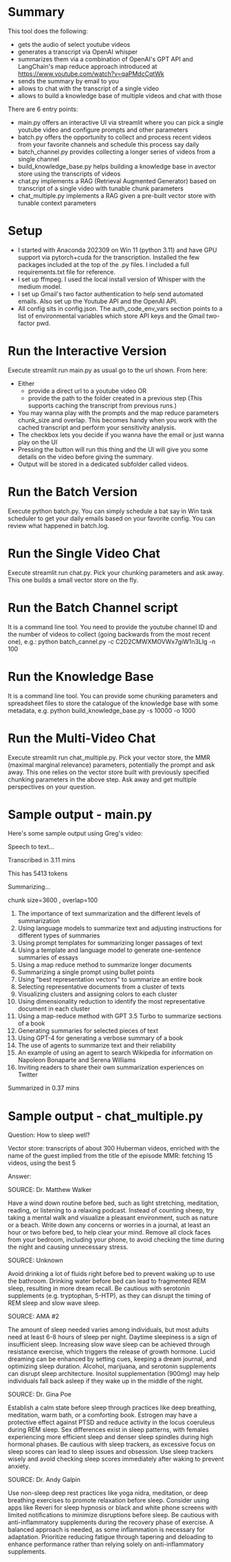 # Summary

This tool does the following:
* gets the audio of select youtube videos
* generates a transcript via OpenAI whisper
* summarizes them via a combination of OpenAI's GPT API and LangChain's map reduce approach introduced at https://www.youtube.com/watch?v=qaPMdcCqtWk
* sends the summary by email to you
* allows to chat with the transcript of a single video
* allows to build a knowledge base of multiple videos and chat with those

 There are 6 entry points:
 * main.py offers an interactive UI via streamlit where you can pick a single youtube video and configure prompts and other parameters
 * batch.py offers the opportunity to collect and process recent videos from your favorite channels and schedule this process say daily
 * batch_channel.py provides collecting a longer series of videos from a single channel
 * build_knowledge_base.py helps building a knowledge base in avector store using the transcripts of videos 
 * chat.py implements a RAG (Retrieval Augmented Generator) based on transcript of a single video with tunable chunk parameters
 * chat_multiple.py implements a RAG given a pre-built vector store with tunable context parameters

# Setup 
* I started with Anaconda 202309 on Win 11 (python 3.11) and have GPU support via pytorch+cuda for the transcription. Installed the few packages included at the top of the .py files. I included a full requirements.txt file for reference.
* I set up ffmpeg. I used the local install version of Whisper with the medium model.
* I set up Gmail's two factor authentication to help send automated emails. Also set up the Youtube API and the OpenAI API.
* All config sits in config.json. The auth_code_env_vars section points to a list of environmental variables which store API keys and the Gmail two-factor pwd.
 
# Run the Interactive Version

Execute streamlit run main.py as usual go to the url shown. From here:
* Either
  * provide a direct url to a youtube video OR
  * provide the path to the folder created in a previous step (This supports caching the transcript from previous runs.)
* You may wanna play with the prompts and the map reduce parameters chunk_size and overlap. This becomes handy when you work with the cached transcript and perform your sensitivity analysis.
* The checkbox lets you decide if you wanna have the email or just wanna play on the UI
* Pressing the button will run this thing and the UI will give you some details on the video before giving the summary.
* Output will be stored in a dedicated subfolder called videos.

# Run the Batch Version

Execute python batch.py. You can simply schedule a bat say in Win task scheduler to get your daily emails based on your favorite config.
You can review what happened in batch.log.

# Run the Single Video Chat

Execute streamlit run chat.py. Pick your chunking parameters and ask away. This one builds a small vector store on the fly.

# Run the Batch Channel script

It is a command line tool. You need to provide the youtube channel ID and the number of videos to collect (going backwards from the most recent one), e.g.: 
python batch_cannel.py -c C2D2CMWXMOVWx7giW1n3LIg -n 100

# Run the Knowledge Base

It is a command line tool. You can provide some chunking parameters and spreadsheet files to store the catalogue of the knowledge base with some metadata, e.g.
python build_knowledge_base.py -s 10000 -o 1000

# Run the Multi-Video Chat

Execute streamlit run chat_multiple.py. Pick your vector store, the MMR (maximal marginal relevance) parameters, potentially the prompt and ask away. This one relies on the vector store built with previously specified chunking parameters in the above step. Ask away and get multiple perspectives on your question.

# Sample output - main.py

Here's some sample output using Greg's video:

Speech to text...

Transcribed in 3.11 mins

This has 5413 tokens

Summarizing...

chunk size=3600 , overlap=100

1. The importance of text summarization and the different levels of summarization
2. Using language models to summarize text and adjusting instructions for different types of summaries
3. Using prompt templates for summarizing longer passages of text
4. Using a template and language model to generate one-sentence summaries of essays
5. Using a map reduce method to summarize longer documents
6. Summarizing a single prompt using bullet points
7. Using "best representation vectors" to summarize an entire book
8. Selecting representative documents from a cluster of texts
9. Visualizing clusters and assigning colors to each cluster
10. Using dimensionality reduction to identify the most representative document in each cluster
11. Using a map-reduce method with GPT 3.5 Turbo to summarize sections of a book
12. Generating summaries for selected pieces of text
13. Using GPT-4 for generating a verbose summary of a book
14. The use of agents to summarize text and their reliability
15. An example of using an agent to search Wikipedia for information on Napoleon Bonaparte and Serena Williams
16. Inviting readers to share their own summarization experiences on Twitter

Summarized in 0.37 mins

# Sample output - chat_multiple.py

Question: How to sleep well?

Vector store: transcripts of about 300 Huberman videos, enriched with the name of the guest implied from the title of the episode
MMR: fetching 15 videos, using the best 5

Answer:

SOURCE: Dr. Matthew Walker

Have a wind down routine before bed, such as light stretching, meditation, reading, or listening to a relaxing podcast.
Instead of counting sheep, try taking a mental walk and visualize a pleasant environment, such as nature or a beach.
Write down any concerns or worries in a journal, at least an hour or two before bed, to help clear your mind.
Remove all clock faces from your bedroom, including your phone, to avoid checking the time during the night and causing unnecessary stress.

SOURCE: Unknown

Avoid drinking a lot of fluids right before bed to prevent waking up to use the bathroom.
Drinking water before bed can lead to fragmented REM sleep, resulting in more dream recall.
Be cautious with serotonin supplements (e.g. tryptophan, 5-HTP), as they can disrupt the timing of REM sleep and slow wave sleep.

SOURCE: AMA #2

The amount of sleep needed varies among individuals, but most adults need at least 6-8 hours of sleep per night.
Daytime sleepiness is a sign of insufficient sleep.
Increasing slow wave sleep can be achieved through resistance exercise, which triggers the release of growth hormone.
Lucid dreaming can be enhanced by setting cues, keeping a dream journal, and optimizing sleep duration.
Alcohol, marijuana, and serotonin supplements can disrupt sleep architecture.
Inositol supplementation (900mg) may help individuals fall back asleep if they wake up in the middle of the night.

SOURCE: Dr. Gina Poe

Establish a calm state before sleep through practices like deep breathing, meditation, warm bath, or a comforting book.
Estrogen may have a protective effect against PTSD and reduce activity in the locus coeruleus during REM sleep.
Sex differences exist in sleep patterns, with females experiencing more efficient sleep and denser sleep spindles during high hormonal phases.
Be cautious with sleep trackers, as excessive focus on sleep scores can lead to sleep issues and obsession.
Use sleep trackers wisely and avoid checking sleep scores immediately after waking to prevent anxiety.

SOURCE: Dr. Andy Galpin

Use non-sleep deep rest practices like yoga nidra, meditation, or deep breathing exercises to promote relaxation before sleep.
Consider using apps like Reveri for sleep hypnosis or black and white phone screens with limited notifications to minimize disruptions before sleep.
Be cautious with anti-inflammatory supplements during the recovery phase of exercise. A balanced approach is needed, as some inflammation is necessary for adaptation.
Prioritize reducing fatigue through tapering and deloading to enhance performance rather than relying solely on anti-inflammatory supplements.




